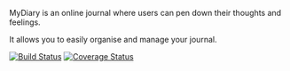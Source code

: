 MyDiary is an online journal where users can pen down their thoughts and feelings. 

It allows you to easily organise and manage your journal.


[![Build Status](https://travis-ci.org/Victor-Ugwueze/MyDia.svg?branch=develop)](https://travis-ci.org/Victor-Ugwueze/MyDia)   [![Coverage Status](https://coveralls.io/repos/github/Victor-Ugwueze/MyDia/badge.svg?branch=develop)](https://coveralls.io/github/Victor-Ugwueze/MyDia?branch=develop)
